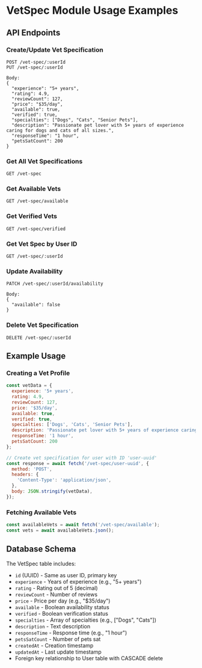 # VetSpec Module Usage Examples

## API Endpoints

### Create/Update Vet Specification
```
POST /vet-spec/:userId
PUT /vet-spec/:userId

Body:
{
  "experience": "5+ years",
  "rating": 4.9,
  "reviewCount": 127,
  "price": "$35/day",
  "available": true,
  "verified": true,
  "specialties": ["Dogs", "Cats", "Senior Pets"],
  "description": "Passionate pet lover with 5+ years of experience caring for dogs and cats of all sizes.",
  "responseTime": "1 hour",
  "petsSatCount": 200
}
```

### Get All Vet Specifications
```
GET /vet-spec
```

### Get Available Vets
```
GET /vet-spec/available
```

### Get Verified Vets
```
GET /vet-spec/verified
```

### Get Vet Spec by User ID
```
GET /vet-spec/:userId
```

### Update Availability
```
PATCH /vet-spec/:userId/availability

Body:
{
  "available": false
}
```

### Delete Vet Specification
```
DELETE /vet-spec/:userId
```

## Example Usage

### Creating a Vet Profile
```javascript
const vetData = {
  experience: '5+ years',
  rating: 4.9,
  reviewCount: 127,
  price: '$35/day',
  available: true,
  verified: true,
  specialties: ['Dogs', 'Cats', 'Senior Pets'],
  description: 'Passionate pet lover with 5+ years of experience caring for dogs and cats of all sizes.',
  responseTime: '1 hour',
  petsSatCount: 200
};

// Create vet specification for user with ID 'user-uuid'
const response = await fetch('/vet-spec/user-uuid', {
  method: 'POST',
  headers: {
    'Content-Type': 'application/json',
  },
  body: JSON.stringify(vetData),
});
```

### Fetching Available Vets
```javascript
const availableVets = await fetch('/vet-spec/available');
const vets = await availableVets.json();
```

## Database Schema

The VetSpec table includes:
- `id` (UUID) - Same as user ID, primary key
- `experience` - Years of experience (e.g., "5+ years")
- `rating` - Rating out of 5 (decimal)
- `reviewCount` - Number of reviews
- `price` - Price per day (e.g., "$35/day")
- `available` - Boolean availability status
- `verified` - Boolean verification status
- `specialties` - Array of specialties (e.g., ["Dogs", "Cats"])
- `description` - Text description
- `responseTime` - Response time (e.g., "1 hour")
- `petsSatCount` - Number of pets sat
- `createdAt` - Creation timestamp
- `updatedAt` - Last update timestamp
- Foreign key relationship to User table with CASCADE delete
